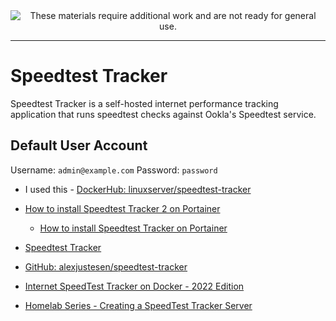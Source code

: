 <!--
Maintainer:   jeffskinnerbox@yahoo.com / www.jeffskinnerbox.me
Version:      0.0.1
-->


<div align="center">
<img src="http://www.foxbyrd.com/wp-content/uploads/2018/02/file-4.jpg" title="These materials require additional work and are not ready for general use." align="center">
</div>


----

# Speedtest Tracker
Speedtest Tracker is a self-hosted internet performance tracking application
that runs speedtest checks against Ookla's Speedtest service.

## Default User Account
Username: `admin@example.com`
Password: `password`

* I used this - [DockerHub: linuxserver/speedtest-tracker](https://hub.docker.com/r/linuxserver/speedtest-tracker)

* [How to install Speedtest Tracker 2 on Portainer](https://www.youtube.com/watch?v=n7uLTrv3FmQ)
    * [How to install Speedtest Tracker on Portainer](https://www.youtube.com/watch?v=9FK7F_cVWEU)
* [Speedtest Tracker](https://docs.speedtest-tracker.dev/)
* [GitHub: alexjustesen/speedtest-tracker](https://github.com/alexjustesen/speedtest-tracker)
* [Internet SpeedTest Tracker on Docker - 2022 Edition](https://www.youtube.com/watch?v=feArak6WCLw)
* [Homelab Series - Creating a SpeedTest Tracker Server](https://www.youtube.com/watch?v=MJOvWNIIZnk)


